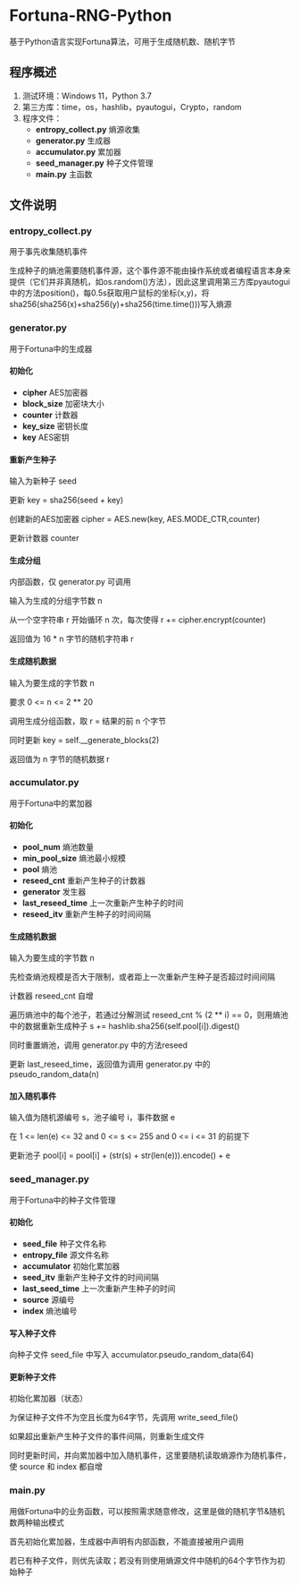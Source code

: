 # Fortuna-RNG-Python

基于Python语言实现Fortuna算法，可用于生成随机数、随机字节

## 程序概述

1. 测试环境：Windows 11，Python 3.7
2. 第三方库：time，os，hashlib，pyautogui，Crypto，random
3. 程序文件：
   - **entropy_collect.py**    熵源收集
   - **generator.py**    生成器
   - **accumulator.py**    累加器
   - **seed_manager.py**    种子文件管理
   - **main.py**    主函数

## 文件说明

### entropy_collect.py

用于事先收集随机事件

生成种子的熵池需要随机事件源，这个事件源不能由操作系统或者编程语言本身来提供（它们并非真随机，如os.random()方法），因此这里调用第三方库pyautogui中的方法position()，每0.5s获取用户鼠标的坐标(x,y)，将sha256(sha256(x)+sha256(y)+sha256(time.time()))写入熵源

### generator.py

用于Fortuna中的生成器

#### 初始化

- **cipher**    AES加密器
- **block_size**    加密块大小
- **counter**    计数器
- **key_size**    密钥长度
- **key**    AES密钥

#### 重新产生种子

输入为新种子 seed

更新 key = sha256(seed + key)

创建新的AES加密器 cipher = AES.new(key, AES.MODE_CTR,counter)

更新计数器 counter

#### 生成分组

内部函数，仅 generator.py 可调用

输入为生成的分组字节数 n

从一个空字符串 r 开始循环 n 次，每次使得 r += cipher.encrypt(counter)

返回值为 16 * n 字节的随机字符串 r 

#### 生成随机数据

输入为要生成的字节数 n 

要求 0 <= n <= 2 ** 20

调用生成分组函数，取 r = 结果的前 n 个字节

同时更新 key = self.__generate_blocks(2)

返回值为 n 字节的随机数据 r 

### accumulator.py

用于Fortuna中的累加器

#### 初始化

- **pool_num**    熵池数量
- **min_pool_size**    熵池最小规模
- **pool**    熵池
- **reseed_cnt**    重新产生种子的计数器
- **generator**    发生器
- **last_reseed_time**    上一次重新产生种子的时间
- **reseed_itv**    重新产生种子的时间间隔

#### 生成随机数据

输入为要生成的字节数 n

先检查熵池规模是否大于限制，或者距上一次重新产生种子是否超过时间间隔

计数器 reseed_cnt 自增

遍历熵池中的每个池子，若通过分解测试 reseed_cnt % (2 ** i) == 0，则用熵池中的数据重新生成种子 s += hashlib.sha256(self.pool[i]).digest()

同时重置熵池，调用 generator.py 中的方法reseed

更新 last_reseed_time，返回值为调用 generator.py 中的 pseudo_random_data(n)

#### 加入随机事件

输入值为随机源编号 s，池子编号 i，事件数据 e

在 1 <= len(e) <= 32 and 0 <= s <= 255 and 0 <= i <= 31 的前提下

更新池子 pool[i] = pool[i] + (str(s) + str(len(e))).encode() + e

### seed_manager.py

用于Fortuna中的种子文件管理

#### 初始化

- **seed_file**    种子文件名称
- **entropy_file**    源文件名称
- **accumulator**    初始化累加器
- **seed_itv**    重新产生种子文件的时间间隔
- **last_seed_time**    上一次重新产生种子的时间
- **source**    源编号
- **index**    熵池编号

#### 写入种子文件

向种子文件 seed_file 中写入 accumulator.pseudo_random_data(64)

#### 更新种子文件

初始化累加器（状态）

为保证种子文件不为空且长度为64字节，先调用 write_seed_file()

如果超出重新产生种子文件的事件间隔，则重新生成文件

同时更新时间，并向累加器中加入随机事件，这里要随机读取熵源作为随机事件，使 source 和 index 都自增

### main.py

用做Fortuna中的业务函数，可以按照需求随意修改，这里是做的随机字节&随机数两种输出模式

首先初始化累加器，生成器中声明有内部函数，不能直接被用户调用

若已有种子文件，则优先读取；若没有则使用熵源文件中随机的64个字节作为初始种子



